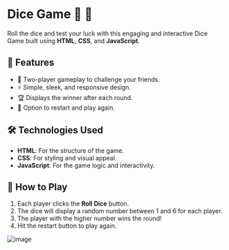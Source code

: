 # Dice Game  🎲 🎲

Roll the dice and test your luck with this engaging and interactive Dice Game built using **HTML**, **CSS**, and **JavaScript**. 

## 🌟 Features
- 🎲 Two-player gameplay to challenge your friends.
- ⚡ Simple, sleek, and responsive design.
- 🏆 Displays the winner after each round.
- 🔄 Option to restart and play again.

 ## 🛠️ Technologies Used
- **HTML**: For the structure of the game.
- **CSS**: For styling and visual appeal.
- **JavaScript**: For the game logic and interactivity.

## 🚀 How to Play
1. Each player clicks the **Roll Dice** button.
2. The dice will display a random number between 1 and 6 for each player.
3. The player with the higher number wins the round!
4. Hit the restart button to play again.


![image](https://github.com/user-attachments/assets/2175af25-e1a5-45b5-9c33-f30ee832aa4a)




